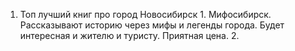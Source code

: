 

1. Топ лучший книг про город Новосибирск
		1. Мифосибирск. Рассказывают историю через мифы и легенды города. Будет интересная и жителю и туристу. Приятная цена. 
		2. 